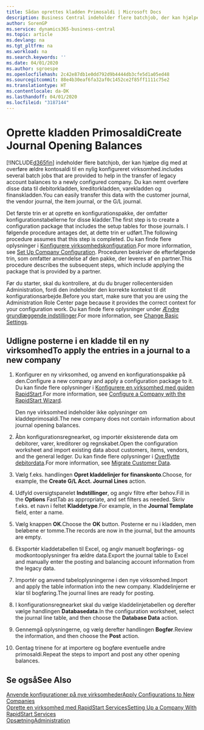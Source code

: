 ```yaml
---
title: Sådan oprettes kladden Primosaldi | Microsoft Docs
description: Business Central indeholder flere batchjob, der kan hjælpe dig med at overføre ældre kontosaldi til en nylig konfigureret virksomhed. Du kan nemt overføre disse data med posteringer.
author: SorenGP
ms.service: dynamics365-business-central
ms.topic: article
ms.devlang: na
ms.tgt_pltfrm: na
ms.workload: na
ms.search.keywords: ''
ms.date: 04/01/2020
ms.author: sgroespe
ms.openlocfilehash: 2c42e87db1e0dd792d9b4444db3cfe5d1a05ed48
ms.sourcegitcommit: 88e4b30eaf6fa32af0c1452ce2f85ff1111c75e2
ms.translationtype: HT
ms.contentlocale: da-DK
ms.lasthandoff: 04/01/2020
ms.locfileid: "3187144"
---
```

# <a name="create-journal-opening-balances"></a><span data-ttu-id="90317-104">Oprette kladden Primosaldi</span><span class="sxs-lookup"><span data-stu-id="90317-104">Create Journal Opening Balances</span></span>
[!INCLUDE[d365fin](includes/d365fin_md.md)] <span data-ttu-id="90317-105">indeholder flere batchjob, der kan hjælpe dig med at overføre ældre kontosaldi til en nylig konfigureret virksomhed.</span><span class="sxs-lookup"><span data-stu-id="90317-105">includes several batch jobs that are provided to help in the transfer of legacy account balances to a newly configured company.</span></span> <span data-ttu-id="90317-106">Du kan nemt overføre disse data til debitorkladden, kreditorkladden, varekladden og finanskladden.</span><span class="sxs-lookup"><span data-stu-id="90317-106">You can easily transfer this data with the customer journal, the vendor journal, the item journal, or the G/L journal.</span></span>

<span data-ttu-id="90317-107">Det første trin er at oprette en konfigurationspakke, der omfatter konfigurationstabellerne for disse kladder.</span><span class="sxs-lookup"><span data-stu-id="90317-107">The first step is to create a configuration package that includes the setup tables for those journals.</span></span> <span data-ttu-id="90317-108">I følgende procedure antages det, at dette trin er udført.</span><span class="sxs-lookup"><span data-stu-id="90317-108">The following procedure assumes that this step is completed.</span></span> <span data-ttu-id="90317-109">Du kan finde flere oplysninger i [Konfigurere virksomhedskonfiguration](admin-set-up-company-configuration.md).</span><span class="sxs-lookup"><span data-stu-id="90317-109">For more information, see [Set Up Company Configuration](admin-set-up-company-configuration.md).</span></span> <span data-ttu-id="90317-110">Proceduren beskriver de efterfølgende trin, som omfatter anvendelse af den pakke, der leveres af en partner.</span><span class="sxs-lookup"><span data-stu-id="90317-110">This procedure describes the subsequent steps, which include applying the package that is provided by a partner.</span></span>  

<span data-ttu-id="90317-111">Før du starter, skal du kontrollere, at du du bruger rollecentersiden Administration, fordi den indeholder den korrekte kontekst til dit konfigurationsarbejde.</span><span class="sxs-lookup"><span data-stu-id="90317-111">Before you start, make sure that you are using the Administration Role Center page because it provides the correct context for your configuration work.</span></span> <span data-ttu-id="90317-112">Du kan finde flere oplysninger under [Ændre grundlæggende indstillinger](ui-change-basic-settings.md).</span><span class="sxs-lookup"><span data-stu-id="90317-112">For more information, see [Change Basic Settings](ui-change-basic-settings.md).</span></span>

## <a name="to-apply-the-entries-in-a-journal-to-a-new-company"></a><span data-ttu-id="90317-113">Udligne posterne i en kladde til en ny virksomhed</span><span class="sxs-lookup"><span data-stu-id="90317-113">To apply the entries in a journal to a new company</span></span>  
1. <span data-ttu-id="90317-114">Konfigurer en ny virksomhed, og anvend en konfigurationspakke på den.</span><span class="sxs-lookup"><span data-stu-id="90317-114">Configure a new company and apply a configuration package to it.</span></span> <span data-ttu-id="90317-115">Du kan finde flere oplysninger i [Konfigurere en virksomhed med guiden RapidStart](admin-how-to-configure-a-company-with-the-rapidstart-wizard.md).</span><span class="sxs-lookup"><span data-stu-id="90317-115">For more information, see [Configure a Company with the RapidStart Wizard](admin-how-to-configure-a-company-with-the-rapidstart-wizard.md).</span></span>  

    <span data-ttu-id="90317-116">Den nye virksomhed indeholder ikke oplysninger om kladdeprimosaldi.</span><span class="sxs-lookup"><span data-stu-id="90317-116">The new company does not contain information about journal opening balances.</span></span>  

2. <span data-ttu-id="90317-117">Åbn konfigurationsregnearket, og importér eksisterende data om debitorer, varer, kreditorer og regnskabet.</span><span class="sxs-lookup"><span data-stu-id="90317-117">Open the configuration worksheet and import existing data about customers, items, vendors, and the general ledger.</span></span> <span data-ttu-id="90317-118">Du kan finde flere oplysninger i [Overflytte debitordata](admin-migrate-customer-data.md).</span><span class="sxs-lookup"><span data-stu-id="90317-118">For more information, see [Migrate Customer Data](admin-migrate-customer-data.md).</span></span>  
3. <span data-ttu-id="90317-119">Vælg f.eks. handlingen **Opret kladdelinjer for finanskonto**.</span><span class="sxs-lookup"><span data-stu-id="90317-119">Choose, for example, the **Create G/L Acct. Journal Lines** action.</span></span>  
4. <span data-ttu-id="90317-120">Udfyld oversigtspanelet **Indstillinger**, og angiv filtre efter behov.</span><span class="sxs-lookup"><span data-stu-id="90317-120">Fill in the **Options** FastTab as appropriate, and set filters as needed.</span></span> <span data-ttu-id="90317-121">Skriv f.eks. et navn i feltet **Kladdetype**.</span><span class="sxs-lookup"><span data-stu-id="90317-121">For example, in the **Journal Template** field, enter a name.</span></span>  
5. <span data-ttu-id="90317-122">Vælg knappen **OK**.</span><span class="sxs-lookup"><span data-stu-id="90317-122">Choose the **OK** button.</span></span> <span data-ttu-id="90317-123">Posterne er nu i kladden, men beløbene er tomme.</span><span class="sxs-lookup"><span data-stu-id="90317-123">The records are now in the journal, but the amounts are empty.</span></span>  
6. <span data-ttu-id="90317-124">Eksportér kladdetabellen til Excel, og angiv manuelt bogførings- og modkontooplysninger fra ældre data.</span><span class="sxs-lookup"><span data-stu-id="90317-124">Export the journal table to Excel and manually enter the posting and balancing account information from the legacy data.</span></span>
7. <span data-ttu-id="90317-125">Importér og anvend tabeloplysningerne i den nye virksomhed.</span><span class="sxs-lookup"><span data-stu-id="90317-125">Import and apply the table information into the new company.</span></span> <span data-ttu-id="90317-126">Kladdelinjerne er klar til bogføring.</span><span class="sxs-lookup"><span data-stu-id="90317-126">The journal lines are ready for posting.</span></span>  
8. <span data-ttu-id="90317-127">I konfigurationsregnearket skal du vælge kladdelinjetabellen og derefter vælge handlingen **Databasedata**.</span><span class="sxs-lookup"><span data-stu-id="90317-127">In the configuration worksheet, select the journal line table, and then choose the **Database Data** action.</span></span>  
9. <span data-ttu-id="90317-128">Gennemgå oplysningerne, og vælg derefter handlingen **Bogfør**.</span><span class="sxs-lookup"><span data-stu-id="90317-128">Review the information, and then choose the **Post** action.</span></span>  
10. <span data-ttu-id="90317-129">Gentag trinene for at importere og bogføre eventuelle andre primosaldi.</span><span class="sxs-lookup"><span data-stu-id="90317-129">Repeat the steps to import and post any other opening balances.</span></span>  

## <a name="see-also"></a><span data-ttu-id="90317-130">Se også</span><span class="sxs-lookup"><span data-stu-id="90317-130">See Also</span></span>  
[<span data-ttu-id="90317-131">Anvende konfigurationer på nye virksomheder</span><span class="sxs-lookup"><span data-stu-id="90317-131">Apply Configurations to New Companies</span></span>](admin-apply-configuration-to-new-companies.md)  
[<span data-ttu-id="90317-132">Oprette en virksomhed med RapidStart Services</span><span class="sxs-lookup"><span data-stu-id="90317-132">Setting Up a Company With RapidStart Services</span></span>](admin-set-up-a-company-with-rapidstart.md)  
[<span data-ttu-id="90317-133">Opsætning</span><span class="sxs-lookup"><span data-stu-id="90317-133">Administration</span></span>](admin-setup-and-administration.md)
